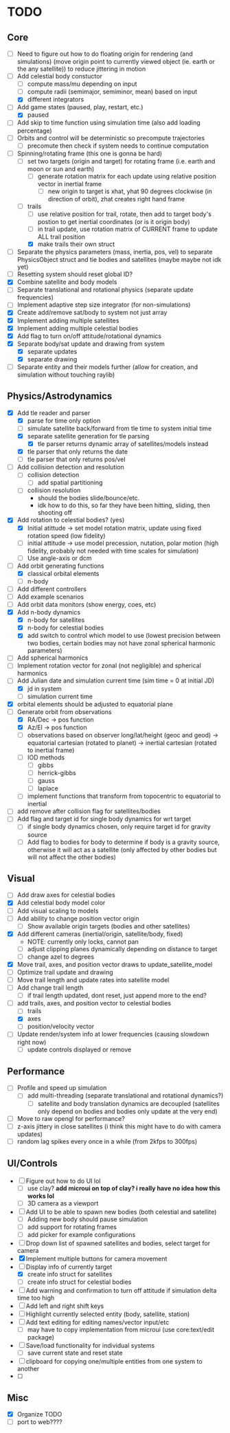 # TODO

## Core

- [ ] Need to figure out how to do floating origin for rendering (and simulations)
      (move origin point to currently viewed object (ie. earth or the any satellite)) to reduce jittering in motion
- [ ] Add celestial body constuctor
  - [ ] compute mass/mu depending on input
  - [ ] compute radii (semimajor, semiminor, mean) based on input
  - [x] different integrators
- [ ] Add game states (paused, play, restart, etc.)
  - [x] paused
- [ ] Add skip to time function using simulation time (also add loading percentage)
- [ ] Orbits and control will be deterministic so precompute trajectories
  - [ ] precomute then check if system needs to continue computation
- [ ] Spinning/rotating frame (this one is gonna be hard)
  - [ ] set two targets (origin and target) for rotating frame (i.e. earth and moon or sun and earth)
    - [ ] generate rotation matrix for each update using relative position vector in inertial frame
      - [ ] new origin to target is xhat, yhat 90 degrees clockwise (in direction of orbit), zhat creates right hand frame
  - [ ] trails
    - [ ] use relative position for trail, rotate, then add to target body's postion to get inertial coordinates (or is it origin body)
    - [ ] in trail update, use rotation matrix of CURRENT frame to update ALL trail position
    - [x] make trails their own struct
- [ ] Separate the physics parameters (mass, inertia, pos, vel) to separate PhysicsObject struct and tie bodies and satellites (maybe maybe not idk yet)
- [ ] Resetting system should reset global ID?
- [x] Combine satellite and body models
- [ ] Separate translational and rotational physics (separate update frequencies)
- [ ] Implement adaptive step size integrator (for non-simulations)
- [x] Create add/remove sat/body to system not just array
- [x] Implement adding multiple satellites
- [x] Implement adding multiple celestial bodies
- [x] Add flag to turn on/off attitude/rotational dynamics
- [x] Separate body/sat update and drawing from system
  - [x] separate updates
  - [x] separate drawing
- [ ] Separate entity and their models further (allow for creation, and simulation without touching raylib)

## Physics/Astrodynamics

- [x] Add tle reader and parser
  - [x] parse for time only option
  - [ ] simulate satellite back/forward from tle time to system initial time
  - [x] separate satellite generation for tle parsing
    - [x] tle parser returns dynamic array of satellites/models instead
  - [x] tle parser that only returns the date
  - [ ] tle parser that only returns pos/vel
- [ ] Add collision detection and resolution
  - [ ] collision detection
    - [ ] add spatial partitioning
  - [ ] collision resolution
    - should the bodies slide/bounce/etc.
    - idk how to do this, so far they have been hitting, sliding, then shooting off
- [x] Add rotation to celestial bodies? (yes)
  - [x] Initial atittude -> set model rotation matrix, update using fixed rotation speed (low fidelity)
  - [ ] initial attitude -> use model precession, nutation, polar motion (high fidelity, probably not needed with time scales for simulation)
  - [ ] Use angle-axis or dcm
- [ ] Add orbit generating functions
  - [x] classical orbital elements
  - [ ] n-body
- [ ] Add different controllers
- [ ] Add example scenarios
- [ ] Add orbit data monitors (show energy, coes, etc)
- [x] Add n-body dynamics
  - [x] n-body for satellites
  - [x] n-body for celestial bodies
  - [x] add switch to control which model to use (lowest precision between two bodies, certain bodies may not have zonal spherical harmonic parameters)
- [ ] Add spherical harmonics
- [ ] Implement rotation vector for zonal (not negligible) and spherical harmonics
- [ ] Add Julian date and simulation current time (sim time = 0 at initial JD)
  - [x] jd in system
  - [ ] simulation current time
- [x] orbital elements should be adjusted to equatorial plane
- [ ] Generate orbit from observations
  - [x] RA/Dec -> pos function
  - [x] Az/El -> pos function
  - [ ] observations based on observer long/lat/height (geoc and geod) -> equatorial cartesian (rotated to planet) -> inertial cartesian (rotated to inertial frame)
  - [ ] IOD methods
    - [ ] gibbs
    - [ ] herrick-gibbs
    - [ ] gauss
    - [ ] laplace
  - [ ] implement functions that transform from topocentric to equatorial to inertial
- [ ] add remove after collision flag for satellites/bodies
- [ ] Add flag and target id for single body dynamics for wrt target
  - [ ] if single body dynamics chosen, only require target id for gravity source
  - [ ] Add flag to bodies for body to determine if body is a gravity source, otherwise it will act as a satellite (only affected by other bodies but will not affect the other bodies)

## Visual

- [ ] Add draw axes for celestial bodies
- [x] Add celestial body model color
- [ ] Add visual scaling to models
- [ ] Add ability to change position vector origin
  - [ ] Show available origin targets (bodies and other satellites)
- [x] Add different cameras (inertial/origin, satellite/body, fixed)
  - NOTE: currently only locks, cannot pan
  - [ ] adjust clipping planes dynamically depending on distance to target
  - [ ] change azel to degrees
- [x] Move trail, axes, and position vector draws to update_satellite_model
- [ ] Optimize trail update and drawing
- [ ] Move trail length and update rates into satellite model
- [ ] Add change trail length
  - [ ] if trail length updated, dont reset, just append more to the end?
- [ ] add trails, axes, and position vector to celestial bodies
  - [ ] trails
  - [x] axes
  - [ ] position/velocity vector
- [ ] Update render/system info at lower frequencies (causing slowdown right now)
  - [ ] update controls displayed or remove

## Performance

- [ ] Profile and speed up simulation
  - [ ] add multi-threading (separate translational and rotational dynamics?)
    - [ ] satellite and body translation dynamics are decoupled (satellites only depend on bodies and bodies only update at the very end)
- [ ] Move to raw opengl for performance?
- [ ] z-axis jittery in close satellites (i think this might have to do with camera updates)
- [ ] random lag spikes every once in a while (from 2kfps to 300fps)

## UI/Controls

- [ ] Figure out how to do UI lol
  - [ ] use clay? **add microui on top of clay? i really have no idea how this works lol**
  - [ ] 3D camera as a viewport
- [ ] Add UI to be able to spawn new bodies (both celestial and satellite)
  - [ ] Adding new body should pause simulation
  - [ ] add support for rotating frames
  - [ ] add picker for example configurations
- [ ] Drop down list of spawned satellites and bodies, select target for camera
- [x] Implement multiple buttons for camera movement
- [ ] Display info of currently target
  - [x] create info struct for satellites
  - [ ] create info struct for celestial bodies
- [ ] Add warning and confirmation to turn off attitude if simulation delta time too high
- [ ] Add left and right shift keys
- [ ] Highlight currently selected entity (body, satellite, station)
- [ ] Add text editing for editing names/vector input/etc
  - [ ] may have to copy implementation from microui (use core:text/edit package)
- [ ] Save/load functionality for individual systems
  - [ ] save current state and reset state
- [ ] clipboard for copying one/multiple entities from one system to another
- [ ]

## Misc

- [x] Organize TODO
- [ ] port to web????
